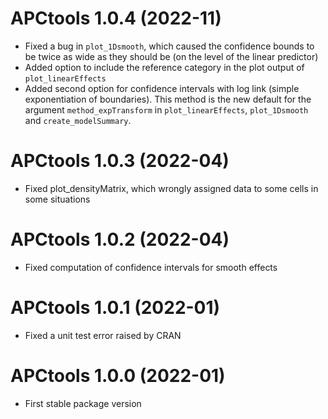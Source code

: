 # APCtools 1.0.4 (2022-11)

- Fixed a bug in `plot_1Dsmooth`, which caused the confidence bounds to be twice as wide as they should be (on the level of the linear predictor)
- Added option to include the reference category in the plot output of `plot_linearEffects`
- Added second option for confidence intervals with log link (simple exponentiation of boundaries). This method is the new default for the argument `method_expTransform` in `plot_linearEffects`, `plot_1Dsmooth` and `create_modelSummary`. 


# APCtools 1.0.3 (2022-04)

- Fixed plot_densityMatrix, which wrongly assigned data to some cells in some situations


# APCtools 1.0.2 (2022-04)

- Fixed computation of confidence intervals for smooth effects 


# APCtools 1.0.1 (2022-01)

- Fixed a unit test error raised by CRAN


# APCtools 1.0.0 (2022-01)

- First stable package version
